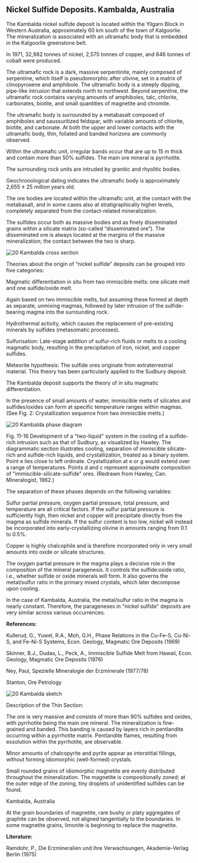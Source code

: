 ## Nickel Sulfide Deposits. Kambalda, Australia

The Kambalda nickel sulfide deposit is located within the Yilgarn Block in Western Australia, approximately 60 km south of the town of Kalgoorlie.
The mineralization is associated with an ultramafic body that is embedded in the Kalgoorlie greenstone belt.

In 1971, 32,982 tonnes of nickel, 2,575 tonnes of copper, and 646 tonnes of cobalt were produced.

The ultramafic rock is a dark, massive serpentinite, mainly composed of serpentine, which itself is pseudomorphic after olivine, set in a matrix of clinopyroxene and amphibole.
The ultramafic body is a steeply dipping, pipe-like intrusion that extends north to northwest.
Beyond serpentine, the ultramafic rock contains varying amounts of amphiboles, talc, chlorite, carbonates, biotite, and small quantities of magnetite and chromite.

The ultramafic body is surrounded by a metabasalt composed of amphiboles and saussuritized feldspar, with variable amounts of chlorite, biotite, and carbonate.
At both the upper and lower contacts with the ultramafic body, thin, foliated and banded horizons are commonly observed.

Within the ultramafic unit, irregular bands occur that are up to 15 m thick and contain more than 50% sulfides.
The main ore mineral is pyrrhotite.

The surrounding rock units are intruded by granitic and rhyolitic bodies.

Geochronological dating indicates the ultramafic body is approximately 2,655 ± 25 million years old.

The ore bodies are located within the ultramafic unit, at the contact with the metabasalt, and in some cases also at stratigraphically higher levels, completely separated from the contact-related mineralization.

The sulfides occur both as massive bodies and as finely disseminated grains within a silicate matrix (so-called “disseminated ore”). The disseminated ore is always located at the margins of the massive mineralization; the contact between the two is sharp.

![20 Kambalda cross section](https://github.com/DinaKlim/OD_RL_notes/blob/main/RL_notes/20_Kambalda/20%20Kambalda%20cross%20section.jpg)

Theories about the origin of “nickel sulfide” deposits can be grouped into five categories:

Magmatic differentiation in situ from two immiscible melts: one silicate melt and one sulfide/oxide melt.

Again based on two immiscible melts, but assuming these formed at depth as separate, unmixing magmas, followed by later intrusion of the sulfide-bearing magma into the surrounding rock.

Hydrothermal activity, which causes the replacement of pre-existing minerals by sulfides (metasomatic processes).

Sulfurisation: Late-stage addition of sulfur-rich fluids or melts to a cooling magmatic body, resulting in the precipitation of iron, nickel, and copper sulfides.

Meteorite hypothesis: The sulfide ores originate from extraterrestrial material. This theory has been particularly applied to the Sudbury deposit.

The Kambalda deposit supports the theory of in situ magmatic differentiation.

In the presence of small amounts of water, immiscible melts of silicates and sulfides/oxides can form at specific temperature ranges within magmas. (See Fig. 2: Crystallization sequence from two immiscible melts.) 

![20 Kambalda phase diagram](https://github.com/DinaKlim/OD_RL_notes/blob/main/RL_notes/20_Kambalda/20%20Kambalda%20phase%20diagram.jpg)

Fig. 11-16 Development of a "two-liquid" system in the cooling of a sulfide-rich intrusion such as that of Sudbury, as visualized by Hawley. The diagrammatic section illustrates cooling, separation of immiscible silicate-rich and sulfide-rich liquids, and crystallization, treated as a binary system. Point e lies close to left ordinate. Crystallization at e or g would extend over a range of temperatures. Points d and c represent approximate composition of "immiscible-silicate-sulfide" ores. (Redrawn from Hawley, Can. Mineralogist, 1962.)

The separation of these phases depends on the following variables:

Sulfur partial pressure, oxygen partial pressure, total pressure, and temperature are all critical factors. If the sulfur partial pressure is sufficiently high, then nickel and copper will precipitate directly from the magma as sulfide minerals. If the sulfur content is too low, nickel will instead be incorporated into early-crystallizing olivine in amounts ranging from 0.1 to 0.5%.

Copper is highly chalcophile and is therefore incorporated only in very small amounts into oxide or silicate structures.

The oxygen partial pressure in the magma plays a decisive role in the composition of the mineral paragenesis. It controls the sulfide:oxide ratio, i.e., whether sulfide or oxide minerals will form. It also governs the metal/sulfur ratio in the primary mixed crystals, which later decompose upon cooling.

In the case of Kambalda, Australia, the metal/sulfur ratio in the magma is nearly constant. Therefore, the parageneses in "nickel sulfide" deposits are very similar across various occurrences.

**References:**

Kullerud, G., Yuwel, R.A., Moh, G.H., Phase Relations in the Cu-Fe-S, Cu-Ni-S, and Fe-Ni-S Systems, Econ. Geology, Magmatic Ore Deposits (1969)

Skinner, B.J., Dudas, L., Peck, A., Immiscible Sulfide Melt from Hawaii, Econ. Geology, Magmatic Ore Deposits (1976)

Ney, Paul, Spezielle Mineralogie der Erzminerale (1977/78)

Stanton, Ore Petrology

![20 Kambalda sketch](https://github.com/DinaKlim/OD_RL_notes/blob/main/RL_notes/20_Kambalda/20%20Kambalda%201.jpg)

Description of the Thin Section:

The ore is very massive and consists of more than 90% sulfides and oxides, with pyrrhotite being the main ore mineral. The mineralization is fine-grained and banded. This banding is caused by layers rich in pentlandite occurring within a pyrrhotite matrix. Pentlandite flames, resulting from exsolution within the pyrrhotite, are observable.

Minor amounts of chalcopyrite and pyrite appear as interstitial fillings, without forming idiomorphic (well-formed) crystals.

Small rounded grains of idiomorphic magnetite are evenly distributed throughout the mineralization. The magnetite is compositionally zoned; at the outer edge of the zoning, tiny droplets of unidentified sulfides can be found.

Kambalda, Australia

At the grain boundaries of magnetite, rare bushy or platy aggregates of graphite can be observed, not aligned tangentially to the boundaries. In some magnetite grains, limonite is beginning to replace the magnetite.

**Literature:**

Ramdohr, P., Die Erzmineralien und ihre Verwachsungen, Akademie-Verlag Berlin (1975)
